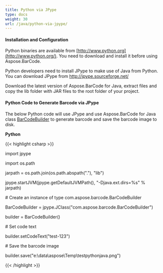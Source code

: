 ```yaml
---
title: Python via JPype
type: docs
weight: 30
url: /java/python-via-jpype/
---
```


#### **Installation and Configuration**
Python binaries are available from [http://www.python.org](http://www.python.org/). You need to download and install it before using Aspose.BarCode.

Python developers need to install JPype to make use of Java from Python. You can download JPype from <http://jpype.sourceforge.net/>

Download the latest version of Aspose.BarCode for Java, extract files and copy the lib folder with JAR files to the root folder of your project. 
#### **Python Code to Generate Barcode via JPype**
The below Python code will use JPype and use Aspose.BarCode for Java class [BarCodeBuilder](/pages/createpage.action?spaceKey=barcodejava&title=com.aspose.barcode.BarCodeBuilder+class&linkCreation=true&fromPageId=13205813) to generate barcode and save the barcode image to disk.

**Python**

{{< highlight csharp >}}

 import jpype

import os.path



jarpath = os.path.join(os.path.abspath("."), "lib")



jpype.startJVM(jpype.getDefaultJVMPath(), "-Djava.ext.dirs=%s" % jarpath)



\# Create an instance of type com.aspose.barcode.BarCodeBuilder 

BarCodeBuilder = jpype.JClass("com.aspose.barcode.BarCodeBuilder")

builder = BarCodeBuilder()

\# Set code text

builder.setCodeText("test-123")



\# Save the barcode image

builder.save("e:\\data\\aspose\\Temp\\testpythonjava.png")

{{< /highlight >}}
